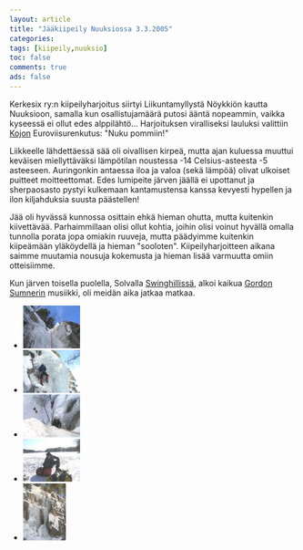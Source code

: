 ```yaml
---
layout: article 
title: "Jääkiipeily Nuuksiossa 3.3.2005" 
categories: 
tags: [kiipeily,nuuksio]
toc: false 
comments: true 
ads: false 
---
```


Kerkesix ry:n kiipeilyharjoitus siirtyi Liikuntamyllystä Nöykkiön kautta
Nuuksioon, samalla kun osallistujamäärä putosi ääntä nopeammin, vaikka
kyseessä ei ollut edes alppilähtö... Harjoituksen viralliseksi lauluksi
valittiin [Kojon](http://fi.wikipedia.org/wiki/Kojo) Euroviisurenkutus:
"Nuku pommiin!"

Liikkeelle lähdettäessä sää oli oivallisen kirpeä, mutta ajan kuluessa
muuttui keväisen miellyttäväksi lämpötilan noustessa -14
Celsius-asteesta -5 asteeseen. Auringonkin antaessa iloa ja valoa (sekä
lämpöä) olivat ulkoiset puitteet moitteettomat. Edes lumipeite järven
jäällä ei upottanut ja sherpaosasto pystyi kulkemaan kantamustensa
kanssa kevyesti hypellen ja ilon kiljahduksia suusta päästellen!

Jää oli hyvässä kunnossa osittain ehkä hieman ohutta, mutta kuitenkin
kiivettävää. Parhaimmillaan olisi ollut kohtia, joihin olisi voinut
hyvällä omalla tunnolla porata jopa omiakin ruuveja, mutta päädyimme
kuitenkin kiipeämään yläköydellä ja hieman "sooloten".
Kiipeilyharjoitteen aikana saimme muutamia nousuja kokemusta ja hieman
lisää varmuutta omiin otteisiimme.

Kun järven toisella puolella, Solvalla
[Swinghillissä](http://www.swinghill.fi/), alkoi kaikua [Gordon
Sumnerin](http://fi.wikipedia.org/wiki/Sting) musiikki, oli meidän aika
jatkaa matkaa.

<div class="th-grid image-gallery" markdown="1">

-   [![](/images/jaakiipeily-nuuksiossa-3.3.2005/Thumbnails/kiipeilyjaa20050303_01b.jpg)](/images/jaakiipeily-nuuksiossa-3.3.2005/kiipeilyjaa20050303_01b.jpg)
-   [![](/images/jaakiipeily-nuuksiossa-3.3.2005/Thumbnails/kiipeilyjaa20050303_02b.jpg)](/images/jaakiipeily-nuuksiossa-3.3.2005/kiipeilyjaa20050303_02b.jpg)
-   [![](/images/jaakiipeily-nuuksiossa-3.3.2005/Thumbnails/kiipeilyjaa20050303_03b.jpg)](/images/jaakiipeily-nuuksiossa-3.3.2005/kiipeilyjaa20050303_03b.jpg)
-   [![](/images/jaakiipeily-nuuksiossa-3.3.2005/Thumbnails/kiipeilyjaa20050303_04b.jpg)](/images/jaakiipeily-nuuksiossa-3.3.2005/kiipeilyjaa20050303_04b.jpg)
-   [![](/images/jaakiipeily-nuuksiossa-3.3.2005/Thumbnails/kiipeilyjaa20050303_05b.jpg)](/images/jaakiipeily-nuuksiossa-3.3.2005/kiipeilyjaa20050303_05b.jpg)

</div>
